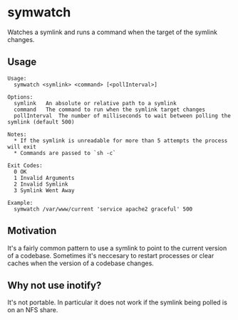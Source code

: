 # symwatch

Watches a symlink and runs a command when the target of the symlink changes.

## Usage

```
Usage:
  symwatch <symlink> <command> [<pollInterval>]

Options:
  symlink	An absolute or relative path to a symlink
  command	The command to run when the symlink target changes
  pollInterval	The number of milliseconds to wait between polling the symlink (default 500)

Notes:
  * If the symlink is unreadable for more than 5 attempts the process will exit
  * Commands are passed to `sh -c`

Exit Codes:
  0	OK
  1	Invalid Arguments
  2	Invalid Symlink
  3	Symlink Went Away

Example:
  symwatch /var/www/current 'service apache2 graceful' 500
```

## Motivation

It's a fairly common pattern to use a symlink to point to the current version of
a codebase. Sometimes it's neccesary to restart processes or clear caches when the version
of a codebase changes.

## Why not use inotify?

It's not portable. In particular it does not work if the symlink being polled is on an NFS share.
